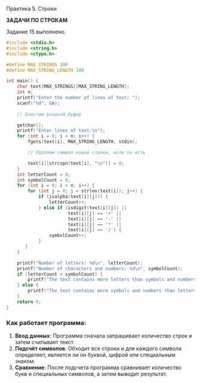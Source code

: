 Практика 5. Строки

**ЗАДАЧИ ПО СТРОКАМ**

Задание 15 выполнено.

```C
#include <stdio.h>
#include <string.h>
#include <ctype.h>

#define MAX_STRINGS 100
#define MAX_STRING_LENGTH 100

int main() {
    char text[MAX_STRINGS][MAX_STRING_LENGTH];
    int n;
    printf("Enter the number of lines of text: ");
    scanf("%d", &n);
    
    // Очистим входной буфер

    getchar();
    printf("Enter lines of text:\n");
    for (int i = 0; i < n; i++) {
        fgets(text[i], MAX_STRING_LENGTH, stdin);

        // Удаляем символ новой строки, если он есть

        text[i][strcspn(text[i], "\n")] = 0;
    }
    int letterCount = 0;
    int symbolCount = 0;
    for (int i = 0; i < n; i++) {
        for (int j = 0; j < strlen(text[i]); j++) {
            if (isalpha(text[i][j])) {
                letterCount++;
            } else if (isdigit(text[i][j]) ||
                       text[i][j] == '+' ||
                       text[i][j] == '-' ||
                       text[i][j] == '*' ||
                       text[i][j] == '/') {
                symbolCount++;
            }
       }
    }

    printf("Number of letters: %d\n", letterCount);
    printf("Number of characters and numbers: %d\n", symbolCount);
    if (letterCount > symbolCount) {
        printf("The text contains more letters than symbols and numbers.\n");
    } else {
        printf("The text contains more symbols and numbers than letters.\n");
    }
    return 0;
}
```

### Как работает программа:

1. **Ввод данных**: Программа сначала запрашивает количество строк и затем считывает текст.
2. **Подсчёт символов**: Обходит все строки и для каждого символа определяет, является ли он буквой, цифрой или специальным знаком.
3. **Сравнение**: После подсчета программа сравнивает количество букв и специальных символов, а затем выводит результат.